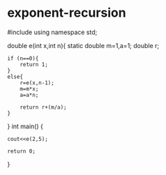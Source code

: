 # exponent-recursion

#include <iostream>
using namespace std;

double e(int x,int n){
    static double m=1,a=1;
    double r;
    
    if (n==0){
        return 1;
    }
    else{
        r=e(x,n-1);
        m=m*x;
        a=a*n;
        
        return r+(m/a);
    }
}
int main()
{
    
    cout<<e(2,5);

    return 0;
}
